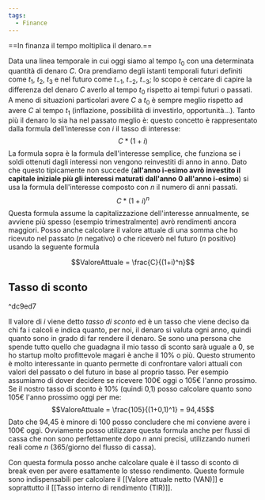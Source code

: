```yaml
---
tags:
  - Finance
---
```

==In finanza il tempo moltiplica il denaro.==

Data una linea temporale in cui oggi siamo al tempo $t_0$ con una determinata quantità di denaro $C$.
Ora prendiamo degli istanti temporali futuri definiti come $t_1$, $t_2$, $t_3$ e nel futuro come $t_{-1}$, $t_{-2}$, $t_{-3}$; lo scopo è cercare di capire la differenza del denaro $C$ averlo al tempo $t_0$ rispetto ai tempi futuri o passati.
A meno di situazioni particolari avere $C$ a $t_0$ è sempre meglio rispetto ad avere $C$ al tempo $t_1$ (inflazione, possibilità di investirlo, opportunità…).
Tanto più il denaro lo sia ha nel passato meglio è: questo concetto è rappresentato dalla formula dell'interesse con $i$ il tasso di interesse:
$$C*(1+i)$$
La formula sopra è la formula dell'interesse semplice, che funziona se i soldi ottenuti dagli interessi non vengono reinvestiti di anno in anno.
Dato che questo tipicamente non succede (**all'anno i-esimo avrò investito il capitale iniziale più gli interessi maturati dall'anno 0 all'anno i-esimo**) si usa la formula dell'interesse composto con $n$ il numero di anni passati.
$$C*(1+i)^n$$
Questa formula assume la capitalizzazione dell'interesse annualmente, se avviene più spesso (esempio trimestralmente) avrò rendimenti ancora maggiori.
Posso anche calcolare il valore attuale di una somma che ho ricevuto nel passato ($n$ negativo) o che riceverò nel futuro ($n$ positivo) usando la seguente formula

$$ValoreAttuale = \frac{C}{(1+i)^n}$$

## Tasso di sconto

^dc9ed7

Il valore di $i$ viene detto *tasso di sconto* ed è un tasso che viene deciso da chi fa i calcoli e indica quanto, per noi, il denaro si valuta ogni anno, quindi quanto sono in grado di far rendere il denaro.
Se sono una persona che spende tutto quello che guadagna il mio tasso di sconto sarà uguale a 0, se ho startup molto profittevole magari è anche il 10% o più.
Questo strumento è molto interessante in quanto permette di confrontare valori attuali con valori del passato o del futuro in base al proprio tasso.
Per esempio assumiamo di dover decidere se ricevere 100€ oggi o 105€ l'anno prossimo.
Se il nostro tasso di sconto è 10% (quindi 0,1) posso calcolare quanto sono 105€ l'anno prossimo oggi per me:
$$ValoreAttuale = \frac{105}{(1+0,1)^1} = 94,45$$
Dato che 94,45 è minore di 100 posso concludere che mi conviene avere i 100€ oggi.
Ovviamente posso utilizzare questa formula anche per flussi di cassa che non sono perfettamente dopo $n$ anni precisi, utilizzando numeri reali come $n$ (365/giorno del flusso di cassa).

Con questa formula posso anche calcolare quale è il tasso di sconto di break even per avere esattamente lo stesso rendimento.
Queste formule sono indispensabili per calcolare il [[Valore attuale netto (VAN)]] e soprattutto il [[Tasso interno di rendimento (TIR)]].